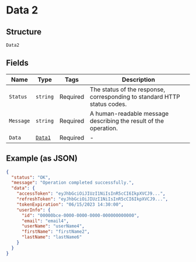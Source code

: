 
# Data 2

## Structure

`Data2`

## Fields

| Name | Type | Tags | Description |
|  --- | --- | --- | --- |
| `Status` | `string` | Required | The status of the response, corresponding to standard HTTP status codes. |
| `Message` | `string` | Required | A human-readable message describing the result of the operation. |
| `Data` | [`Data1`](../../doc/models/data-1.md) | Required | - |

## Example (as JSON)

```json
{
  "status": "OK",
  "message": "Operation completed successfully.",
  "data": {
    "accessToken": "eyJhbGciOiJIUzI1NiIsInR5cCI6IkpXVCJ9...",
    "refreshToken": "eyJhbGciOiJIUzI1NiIsInR5cCI6IkpXVCJ9...",
    "tokenExpiration": "06/15/2023 14:30:00",
    "userInfo": {
      "id": "00000bce-0000-0000-0000-000000000000",
      "email": "email4",
      "userName": "userName4",
      "firstName": "firstName2",
      "lastName": "lastName6"
    }
  }
}
```

